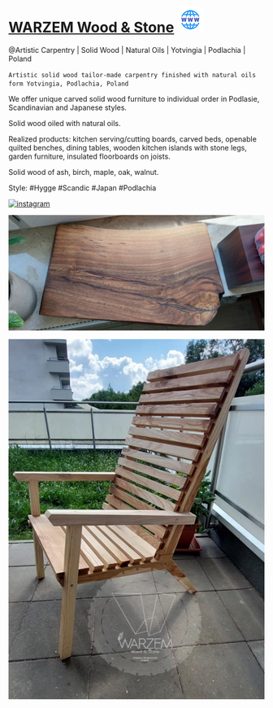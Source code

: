 # [WARZEM Wood & Stone](https://warzemstonewood.github.io/) <a href="https://warzemstonewood.github.io/"><img src="https://github.com/warzemstonewood/warzemstonewood/blob/main/Website-595b40b65ba036ed117d3f78.svg" width="50" height="50"></a>

@Artistic Carpentry | Solid Wood | Natural Oils | Yotvingia | Podlachia | Poland 

`Artistic solid wood tailor-made carpentry finished with natural oils form Yotvingia, Podlachia, Poland`


We offer unique carved solid wood furniture to individual order in Podlasie, Scandinavian and Japanese styles.

Solid wood oiled with natural oils.

Realized products: kitchen serving/cutting boards, carved beds, openable quilted benches, dining tables, wooden kitchen islands with stone legs, garden furniture, insulated floorboards on joists.

Solid wood of ash, birch, maple, oak, walnut.

Style: #Hygge #Scandic #Japan #Podlachia


[![instagram](https://img.shields.io/badge/WARZEM-0d1117?style=for-the-badge&logo=instagram&logoColor=instagram)](https://www.instagram.com/wa.rzem/)

[![board](https://github.com/warzemstonewood/pl/blob/main/20230508_143601.jpg)]([https://www.instagram.com/wa.rzem/](https://warzemstonewood.github.io/pl/deski.html))

[![chair](https://github.com/warzemstonewood/pl/blob/main/krzes%C5%82oLogo.png)]([https://www.instagram.com/wa.rzem/](https://warzemstonewood.github.io/pl/krzesla.html))
